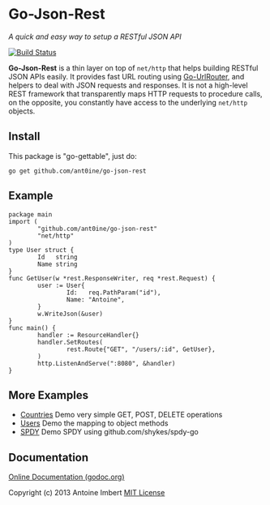 
Go-Json-Rest
============

*A quick and easy way to setup a RESTful JSON API*

[![Build Status](https://travis-ci.org/ant0ine/go-json-rest.png?branch=master)](https://travis-ci.org/ant0ine/go-json-rest)

**Go-Json-Rest** is a thin layer on top of `net/http` that helps building RESTful JSON APIs easily. It provides fast URL routing using [Go-UrlRouter](https://github.com/ant0ine/go-urlrouter), and helpers to deal with JSON requests and responses. It is not a high-level REST framework that transparently maps HTTP requests to procedure calls, on the opposite, you constantly have access to the underlying
`net/http` objects.

Install
-------

This package is "go-gettable", just do:

    go get github.com/ant0ine/go-json-rest

Example
-------

	package main
	import (
	        "github.com/ant0ine/go-json-rest"
	        "net/http"
	)
	type User struct {
	        Id   string
	        Name string
	}
	func GetUser(w *rest.ResponseWriter, req *rest.Request) {
	        user := User{
	                Id:   req.PathParam("id"),
	                Name: "Antoine",
	        }
	        w.WriteJson(&user)
	}
	func main() {
	        handler := ResourceHandler{}
	        handler.SetRoutes(
	                rest.Route{"GET", "/users/:id", GetUser},
	        )
	        http.ListenAndServe(":8080", &handler)
	}


More Examples
-------------

- [Countries](https://github.com/ant0ine/go-json-rest/blob/master/examples/countries.go) Demo very simple GET, POST, DELETE operations
- [Users](https://github.com/ant0ine/go-json-rest/blob/master/examples/users.go) Demo the mapping to object methods
- [SPDY](https://github.com/ant0ine/go-json-rest/blob/master/examples/spdy.go) Demo SPDY using github.com/shykes/spdy-go


Documentation
-------------

[Online Documentation (godoc.org)](http://godoc.org/github.com/ant0ine/go-json-rest)


Copyright (c) 2013 Antoine Imbert
[MIT License](https://github.com/ant0ine/go-json-rest/blob/master/LICENSE)



